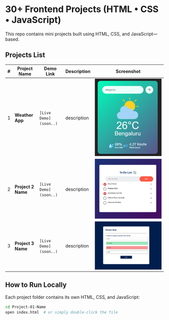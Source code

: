 
# 30+ Frontend Projects (HTML • CSS • JavaScript)

This repo contains mini projects built using HTML, CSS, and JavaScript—based.


##  Projects List

| #  | Project Name        | Demo Link                                                                 | Description                   | Screenshot                              |
|----|---------------------|---------------------------------------------------------------------------|-------------------------------|-----------------------------------------|
| 1  | **Weather App**  | `[Live Demo](soon..)` |  description    | ![Project 1](assets/project-01.png)     |
| 2  | **Project 2 Name**  | `[Live Demo](soon..)` | description   | ![Project 2](assets/project-02.png)     |
| 3  | **Project 3 Name**  | `[Live Demo](soon..)` | description    | ![Project 3](assets/project-03.png)     |



##  How to Run Locally

Each project folder contains its own HTML, CSS, and JavaScript:

```bash
cd Project-01-Name
open index.html  # or simply double-click the file
